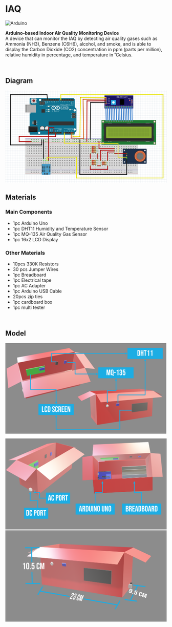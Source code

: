 # IAQ
![Arduino](https://img.shields.io/badge/-Arduino-00979D?style=for-the-badge&logo=Arduino&logoColor=white)  

**Arduino-based Indoor Air Quality Monitoring Device**  
A device that can monitor the IAQ by detecting air quality gases such as Ammonia (NH3), Benzene (C6H6), alcohol, and smoke, and is able to display the Carbon Dioxide (CO2) concentration in ppm (parts per million), relative humidity in percentage, and temperature in ˚Celsius. 

<br />

## Diagram
<img src="schematic diagram.png">
  
<br />

## Materials 
### Main Components
- 1pc Arduino Uno
- 1pc DHT11 Humidity and Temperature Sensor
- 1pc MQ-135 Air Quality Gas Sensor
- 1pc 16x2 LCD Display

### Other Materials
- 10pcs 330K Resistors
- 30 pcs Jumper Wires
- 1pc Breadboard
- 1pc Electrical tape
- 1pc AC Adapter
- 1pc Arduino USB Cable
- 20pcs zip ties
- 1pc cardboard box
- 1pc multi tester  

<br />

## Model
<div>
    <img src="3D models/3D1.png">
    <img src="3D models/3D2.png">
    <img src="3D models/3D3.png">
</div>


